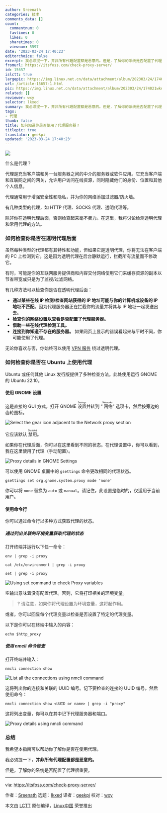 ```yaml
---
author: Sreenath
categories: 技术
comments_data: []
count:
  commentnum: 0
  favtimes: 0
  likes: 0
  sharetimes: 0
  viewnum: 5597
date: '2023-03-24 17:40:23'
editorchoice: false
excerpt: 我必须提一下，并非所有代理配置都是恶意的。但是，了解你的系统是否配置了代理很重要。
fromurl: https://itsfoss.com/check-proxy-server/
id: 15657
islctt: true
largepic: https://img.linux.net.cn/data/attachment/album/202303/24/174021wkdzn81kvtnngzaw.jpg
url: /article-15657-1.html
pic: https://img.linux.net.cn/data/attachment/album/202303/24/174021wkdzn81kvtnngzaw.jpg.thumb.jpg
related: []
reviewer: wxy
selector: lkxed
summary: 我必须提一下，并非所有代理配置都是恶意的。但是，了解你的系统是否配置了代理很重要。
tags:
- 代理
thumb: false
title: 如何知道你是否使用了代理服务器？
titlepic: true
translator: geekpi
updated: '2023-03-24 17:40:23'
---
```


![](https://img.linux.net.cn/data/attachment/album/202303/24/174021wkdzn81kvtnngzaw.jpg)


什么是代理？


代理是充当客户端和另一台服务器之间的中介的服务器或软件应用。它充当客户端和互联网之间的网关，允许用户访问在线资源，同时隐藏他们的身份、位置和其他个人信息。


代理通常用于增强安全性和隐私，并为你的网络添加过滤器/防火墙。


有几种类型的代理，如 HTTP 代理、SOCKS 代理、透明代理等。


除非你在透明代理后面，否则检查起来毫不费力。在这里，我将讨论检测透明代理和常用代理的方法。


### 如何检查你是否在透明代理后面


虽然每种类型的代理都有其特性和功能，但如果它是透明代理，你将无法在客户端的 PC 上检测到它。这是因为透明代理在后台静默运行，拦截所有流量而不修改它。


有时，可能是你的互联网服务提供商和内容交付网络使用它们来缓存资源的副本以节省带宽或只是为了监视/过滤网络。


有几种方法可以检查你是否在透明代理后面：


* **通过某些在线 IP 检测/检查网站获得的 IP 地址可能与你的计算机或设备的 IP 地址不匹配**。因为代理服务器正在拦截你的流量并将其与 IP 地址一起发送出去。
* **检查你的网络设置以查看是否配置了代理服务器。**
* **借助一些在线代理检测工具。**
* **连接到你知道不存在的服务器。** 如果网页上显示的错误看起来与平时不同，你可能使用了代理。


无论你喜欢与否，你始终可以使用 [VPN 服务](https://itsfoss.com/best-vpn-linux/) 绕过透明代理。


### 如何检查你是否在 Ubuntu 上使用代理


Ubuntu 或任何其他 Linux 发行版提供了多种检查方法。此处使用运行 GNOME 的 Ubuntu 22.10。


#### 使用 GNOME 设置


这是直接的 GUI 方式。打开 GNOME <ruby> 设置 <rt>  Settings </rt></ruby> 并转到 “<ruby> 网络 <rt>  Networks </rt></ruby>” 选项卡，然后按旁边的齿轮图标。


![Select the gear icon adjacent to the Network proxy section](https://img.linux.net.cn/data/attachment/album/202303/24/174023uzrwvbf0hihjwifb.png)


它应该默认 <ruby> 禁用 <rt>  Disabled </rt></ruby>。


如果你在代理后面，你可以在这里看到不同的状态。在代理设置中，你可以看到，我在这里使用了代理（手动配置）。


![Proxy details in GNOME Settings](https://img.linux.net.cn/data/attachment/album/202303/24/174024hs9bin5mm5nb8shz.png)


可以使用 GNOME 桌面中的 `gsettings` 命令更改相同的代理状态。



```
gsettings set org.gnome.system.proxy mode 'none'

```

你可以将 `none` 替换为 `auto` 或 `manual`。请记住，此设置是临时的，仅适用于当前用户。


#### 使用命令行


你可以通过命令行以多种方式获取代理的状态。


##### 通过列出关联的环境变量获取代理的状态


打开终端并运行以下任一命令：



```
env | grep -i proxy

```


```
cat /etc/environment | grep -i proxy

```


```
set | grep -i proxy

```

![Using set command to check Proxy variables](https://img.linux.net.cn/data/attachment/album/202303/24/174024f0cpvxr9yrp99pc1.png)


空输出意味着没有配置代理。否则，它将打印相关的环境变量。



> 
> ? 请注意，如果你将代理设置为环境变量，这将起作用。
> 
> 
> 


或者，你可以回显每个代理变量以检查是否设置了特定的代理变量。


以下是你可以在终端中输入的内容：



```
echo $http_proxy

```

##### 使用 nmcli 命令检查


打开终端并输入：



```
nmcli connection show

```

![List all the connections using nmcli command](https://img.linux.net.cn/data/attachment/album/202303/24/174025cw2vcr2werlerm1r.png)


这将列出你的连接和关联的 UUID 编号。记下要检查的连接的 UUID 编号。然后使用命令：



```
nmcli connection show <UUID or name> | grep -i "proxy"

```

这将列出变量，你可以在其中记下代理服务器和端口。


![Proxy details using nmcli command](https://img.linux.net.cn/data/attachment/album/202303/24/174025gsz7s77sey77jy9s.png)


### 总结


我希望本指南可以帮助你了解你是否在使用代理。


我必须提一下，**并非所有代理配置都是恶意的。**


但是，了解你的系统是否配置了代理很重要。




---


via: <https://itsfoss.com/check-proxy-server/>


作者：[Sreenath](https://itsfoss.com/author/sreenath/) 选题：[lkxed](https://github.com/lkxed/) 译者：[geekpi](https://github.com/geekpi) 校对：[wxy](https://github.com/wxy)


本文由 [LCTT](https://github.com/LCTT/TranslateProject) 原创编译，[Linux中国](https://linux.cn/) 荣誉推出